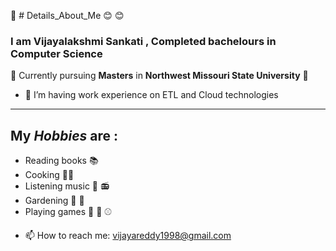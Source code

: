 :woman: # Details_About_Me :blush: :blush:

### I am Vijayalakshmi Sankati , Completed bachelours in Computer Science
:book: Currently pursuing **Masters** in **Northwest Missouri State University** :book:
- 🔭 I’m having work experience on ETL and Cloud technologies 


---
## My *Hobbies* are :
* Reading books :books:
* Cooking :cook:
* Listening music :musical_note: :radio:
* Gardening :herb: :deciduous_tree:
* Playing games :basketball: :tennis: :baseball:



- 📫 How to reach me:  vijayareddy1998@gmail.com



<!--
**Vijayalakshmi3105/Vijayalakshmi3105** is a ✨ _special_ ✨ repository because its `README.md` (this file) appears on your GitHub profile.

Here are some ideas to get you started:

- 🔭 I’m currently working on ...
- 🌱 I’m currently learning ...
- 👯 I’m looking to collaborate on ...
- 🤔 I’m looking for help with ...
- 💬 Ask me about ...
- 📫 How to reach me: ...
- 😄 Pronouns: ...
- ⚡ Fun fact: ...
-->
